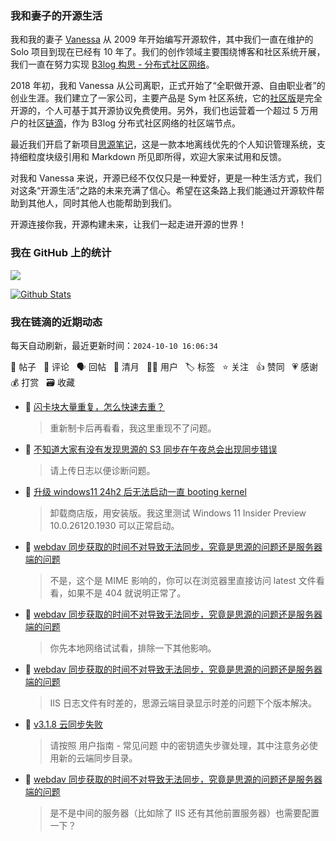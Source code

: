 ### 我和妻子的开源生活

我和我的妻子 [Vanessa](https://github.com/Vanessa219) 从 2009 年开始编写开源软件，其中我们一直在维护的 Solo 项目到现在已经有 10 年了。我们的创作领域主要围绕博客和社区系统开展，我们一直在努力实现 [B3log 构思 - 分布式社区网络](https://ld246.com/article/1546941897596)。

2018 年初，我和 Vanessa 从公司离职，正式开始了“全职做开源、自由职业者”的创业生涯。我们建立了一家公司，主要产品是 Sym 社区系统，它的[社区版](https://github.com/88250/symphony)是完全开源的，个人可基于其开源协议免费使用。另外，我们也运营着一个超过 5 万用户的社区[链滴](https://ld246.com)，作为 B3log 分布式社区网络的社区端节点。

最近我们开启了新项目[思源笔记](https://github.com/siyuan-note/siyuan)，这是一款本地离线优先的个人知识管理系统，支持细粒度块级引用和 Markdown 所见即所得，欢迎大家来试用和反馈。

对我和 Vanessa 来说，开源已经不仅仅只是一种爱好，更是一种生活方式，我们对这条“开源生活”之路的未来充满了信心。希望在这条路上我们能通过开源软件帮助到其他人，同时其他人也能帮助到我们。

开源连接你我，开源构建未来，让我们一起走进开源的世界！

### 我在 GitHub 上的统计

<a title="Hits" target="_blank" href="https://github.com/88250/88250"><img src="https://hits.b3log.org/88250/88250.svg"></a>

[![Github Stats](https://github-readme-stats.vercel.app/api?username=88250&theme=tokyonight&show_icons=true)](https://github.com/88250)

<!--events start -->

### 我在链滴的近期动态

每天自动刷新，最近更新时间：`2024-10-10 16:06:34`

📝 帖子 &nbsp; 💬 评论 &nbsp; 🗣 回帖 &nbsp; 🌙 清月 &nbsp; 👨‍💻 用户 &nbsp; 🏷️ 标签 &nbsp; ⭐️ 关注 &nbsp; 👍 赞同 &nbsp; 💗 感谢 &nbsp; 💰 打赏 &nbsp; 🗃 收藏

* 💬 [闪卡块大量重复，怎么快速去重？](https://ld246.com/article/1728538528500/comment/1728546416899#comments)

  > 重新制卡后再看看，我这里重现不了问题。
* 💬 [不知道大家有没有发现思源的 S3 同步在午夜总会出现同步错误](https://ld246.com/article/1728409213707/comment/1728543476233#comments)

  > 请上传日志以便诊断问题。
* 💬 [升级 windows11 24h2 后无法启动一直 booting kernel](https://ld246.com/article/1728521147680/comment/1728539206485#comments)

  > 卸载商店版，用安装版。我这里测试 Windows 11 Insider Preview 10.0.26120.1930 可以正常启动。
* 💬 [webdav 同步获取的时间不对导致无法同步，究竟是思源的问题还是服务器端的问题](https://ld246.com/article/1728141186613/comment/1728536570133#comments)

  > 不是，这个是 MIME 影响的，你可以在浏览器里直接访问 latest 文件看看，如果不是 404 就说明正常了。
* 💬 [webdav 同步获取的时间不对导致无法同步，究竟是思源的问题还是服务器端的问题](https://ld246.com/article/1728141186613/comment/1728536104578#comments)

  > 你先本地网络试试看，排除一下其他影响。
* 💬 [webdav 同步获取的时间不对导致无法同步，究竟是思源的问题还是服务器端的问题](https://ld246.com/article/1728141186613/comment/1728536032680#comments)

  > IIS 日志文件有时差的，思源云端目录显示时差的问题下个版本解决。
* 💬 [v3.1.8 云同步失败](https://ld246.com/article/1728056773643/comment/1728535600330#comments)

  > 请按照 用户指南 - 常见问题 中的密钥遗失步骤处理，其中注意务必使用新的云端同步目录。
* 💬 [webdav 同步获取的时间不对导致无法同步，究竟是思源的问题还是服务器端的问题](https://ld246.com/article/1728141186613/comment/1728535042037#comments)

  > 是不是中间的服务器（比如除了 IIS 还有其他前置服务器）也需要配置一下？


<!--events end -->
